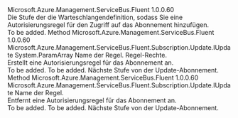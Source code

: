 <Type Name="IWithAuthorizationRule" FullName="Microsoft.Azure.Management.ServiceBus.Fluent.Subscription.Update.IWithAuthorizationRule">
  <TypeSignature Language="C#" Value="public interface IWithAuthorizationRule" />
  <TypeSignature Language="ILAsm" Value=".class public interface auto ansi abstract IWithAuthorizationRule" />
  <TypeSignature Language="DocId" Value="T:Microsoft.Azure.Management.ServiceBus.Fluent.Subscription.Update.IWithAuthorizationRule" />
  <TypeSignature Language="VB.NET" Value="Public Interface IWithAuthorizationRule" />
  <TypeSignature Language="F#" Value="type IWithAuthorizationRule = interface" />
  <AssemblyInfo>
    <AssemblyName>Microsoft.Azure.Management.ServiceBus.Fluent</AssemblyName>
    <AssemblyVersion>1.0.0.60</AssemblyVersion>
  </AssemblyInfo>
  <Interfaces />
  <Docs>
    <summary>
            Die Stufe der die Warteschlangendefinition, sodass Sie eine Autorisierungsregel für den Zugriff auf das Abonnement hinzufügen.
            </summary>
    <remarks>To be added.</remarks>
  </Docs>
  <Members>
    <Member MemberName="WithNewAuthorizationRule">
      <MemberSignature Language="C#" Value="public Microsoft.Azure.Management.ServiceBus.Fluent.Subscription.Update.IUpdate WithNewAuthorizationRule (string name, params Microsoft.Azure.Management.ServiceBus.Fluent.Models.AccessRights[] rights);" />
      <MemberSignature Language="ILAsm" Value=".method public hidebysig newslot virtual instance class Microsoft.Azure.Management.ServiceBus.Fluent.Subscription.Update.IUpdate WithNewAuthorizationRule(string name, valuetype Microsoft.Azure.Management.ServiceBus.Fluent.Models.AccessRights[] rights) cil managed" />
      <MemberSignature Language="DocId" Value="M:Microsoft.Azure.Management.ServiceBus.Fluent.Subscription.Update.IWithAuthorizationRule.WithNewAuthorizationRule(System.String,Microsoft.Azure.Management.ServiceBus.Fluent.Models.AccessRights[])" />
      <MemberSignature Language="VB.NET" Value="Public Function WithNewAuthorizationRule (name As String, ParamArray rights As AccessRights()) As IUpdate" />
      <MemberSignature Language="F#" Value="abstract member WithNewAuthorizationRule : string * Microsoft.Azure.Management.ServiceBus.Fluent.Models.AccessRights[] -&gt; Microsoft.Azure.Management.ServiceBus.Fluent.Subscription.Update.IUpdate" Usage="iWithAuthorizationRule.WithNewAuthorizationRule (name, rights)" />
      <MemberType>Method</MemberType>
      <AssemblyInfo>
        <AssemblyName>Microsoft.Azure.Management.ServiceBus.Fluent</AssemblyName>
        <AssemblyVersion>1.0.0.60</AssemblyVersion>
      </AssemblyInfo>
      <ReturnValue>
        <ReturnType>Microsoft.Azure.Management.ServiceBus.Fluent.Subscription.Update.IUpdate</ReturnType>
      </ReturnValue>
      <Parameters>
        <Parameter Name="name" Type="System.String" />
        <Parameter Name="rights" Type="Microsoft.Azure.Management.ServiceBus.Fluent.Models.AccessRights[]">
          <Attributes>
            <Attribute>
              <AttributeName>System.ParamArray</AttributeName>
            </Attribute>
          </Attributes>
        </Parameter>
      </Parameters>
      <Docs>
        <param name="name">Name der Regel.</param>
        <param name="rights">Regel-Rechte.</param>
        <summary>
            Erstellt eine Autorisierungsregel für das Abonnement an.
            </summary>
        <returns>To be added.</returns>
        <remarks>To be added.</remarks>
        <return>Nächste Stufe von der Update-Abonnement.</return>
      </Docs>
    </Member>
    <Member MemberName="WithoutNewAuthorizationRule">
      <MemberSignature Language="C#" Value="public Microsoft.Azure.Management.ServiceBus.Fluent.Subscription.Update.IUpdate WithoutNewAuthorizationRule (string name);" />
      <MemberSignature Language="ILAsm" Value=".method public hidebysig newslot virtual instance class Microsoft.Azure.Management.ServiceBus.Fluent.Subscription.Update.IUpdate WithoutNewAuthorizationRule(string name) cil managed" />
      <MemberSignature Language="DocId" Value="M:Microsoft.Azure.Management.ServiceBus.Fluent.Subscription.Update.IWithAuthorizationRule.WithoutNewAuthorizationRule(System.String)" />
      <MemberSignature Language="VB.NET" Value="Public Function WithoutNewAuthorizationRule (name As String) As IUpdate" />
      <MemberSignature Language="F#" Value="abstract member WithoutNewAuthorizationRule : string -&gt; Microsoft.Azure.Management.ServiceBus.Fluent.Subscription.Update.IUpdate" Usage="iWithAuthorizationRule.WithoutNewAuthorizationRule name" />
      <MemberType>Method</MemberType>
      <AssemblyInfo>
        <AssemblyName>Microsoft.Azure.Management.ServiceBus.Fluent</AssemblyName>
        <AssemblyVersion>1.0.0.60</AssemblyVersion>
      </AssemblyInfo>
      <ReturnValue>
        <ReturnType>Microsoft.Azure.Management.ServiceBus.Fluent.Subscription.Update.IUpdate</ReturnType>
      </ReturnValue>
      <Parameters>
        <Parameter Name="name" Type="System.String" />
      </Parameters>
      <Docs>
        <param name="name">Name der Regel.</param>
        <summary>
            Entfernt eine Autorisierungsregel für das Abonnement an.
            </summary>
        <returns>To be added.</returns>
        <remarks>To be added.</remarks>
        <return>Nächste Stufe von der Update-Abonnement.</return>
      </Docs>
    </Member>
  </Members>
</Type>